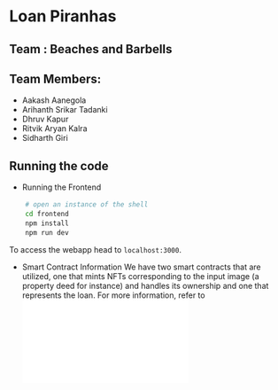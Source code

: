 # Loan Piranhas

## Team : Beaches and Barbells

## Team Members:
- Aakash Aanegola
- Arihanth Srikar Tadanki
- Dhruv Kapur
- Ritvik Aryan Kalra
- Sidharth Giri

## Running the code
- Running the Frontend
```bash
    # open an instance of the shell
    cd frontend
    npm install
    npm run dev
```
To access the webapp head to `localhost:3000`. 

- Smart Contract Information
We have two smart contracts that are utilized, one that mints NFTs corresponding to the input image (a property deed for instance) and handles its ownership and one that represents the loan. For more information, refer to ![The report](report.pdf)
```
